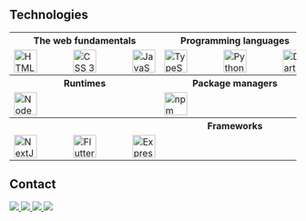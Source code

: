 ## Technologies

<table width="100px">
  <tr>
    <th>The web fundamentals</th>
    <th>Programming languages</th>
    <th>Databases</th>
  </tr>

  <tr>
    <td>
      <div style="display:flex; gap:4rem">
        <img width="40" alt="HTML 5" src="https://cdn.jsdelivr.net/gh/devicons/devicon/icons/html5/html5-original.svg" />
        <img width="40" alt="CSS 3" src="https://cdn.jsdelivr.net/gh/devicons/devicon/icons/css3/css3-original.svg" />
        <img width="40" alt="JavaScript" src="https://cdn.jsdelivr.net/gh/devicons/devicon/icons/javascript/javascript-original.svg" />
      </div>
    </td>
    <td>
      <div style="display:flex; gap:4rem">
        <img width="40" alt="TypeScript" src="https://cdn.jsdelivr.net/gh/devicons/devicon/icons/typescript/typescript-original.svg" />
        <img width="40" alt="Python" src="https://cdn.jsdelivr.net/gh/devicons/devicon/icons/python/python-original.svg" />
        <img width="40" alt="Dart" src="https://cdn.jsdelivr.net/gh/devicons/devicon/icons/dart/dart-original.svg" />
      </div>
    </td>
    <td>
      <div style="display:flex; gap:4rem">
        <img width="40" alt="MongoDB" src="https://cdn.jsdelivr.net/gh/devicons/devicon/icons/mongodb/mongodb-original.svg" />
        <img width="40" alt="PostgreSQL" src="https://cdn.jsdelivr.net/gh/devicons/devicon/icons/postgresql/postgresql-original.svg" />
        <img width="40" alt="MySQL" src="https://cdn.jsdelivr.net/gh/devicons/devicon/icons/mysql/mysql-original.svg" />
      </div>
    </td>
  </tr>

  <tr>
    <th>Runtimes</th>
    <th>Package managers</th>
    <th>Libraries</th>
  </tr>

  <tr>
    <td>
      <div style="display:flex; gap:4rem">
        <img width="40" alt="NodeJS" src="https://cdn.jsdelivr.net/gh/devicons/devicon/icons/nodejs/nodejs-original.svg" />
      </div>
    </td>
    <td>
      <div style="display:flex; gap:4rem">
        <img width="40" alt="npm" src="https://cdn.jsdelivr.net/gh/devicons/devicon/icons/npm/npm-original-wordmark.svg" />
      </div>
    </td>
    <td>
      <div style="display:flex; gap:4rem">
        <img width="40" alt="React" src="https://cdn.jsdelivr.net/gh/devicons/devicon/icons/react/react-original.svg" />
        <img width="40" alt="Tailwind CSS" src="https://cdn.jsdelivr.net/gh/devicons/devicon/icons/tailwindcss/tailwindcss-plain.svg" />
      </div>
    </td>
  </tr>

  <tr>
    <th colspan="3">Frameworks</th>
  </tr>

  <tr>
    <td colspan="3">
      <div style="display:flex; gap:4rem">
        <img width="40" alt="NextJS" src="https://cdn.jsdelivr.net/gh/devicons/devicon/icons/nextjs/nextjs-original.svg" />
        <img width="40" alt="Flutter" src="https://cdn.jsdelivr.net/gh/devicons/devicon/icons/flutter/flutter-original.svg" />
        <img width="40" alt="ExpressJS" src="https://cdn.jsdelivr.net/gh/devicons/devicon/icons/express/express-original.svg" />
      </div>
    </td>
  </tr>
</table>

## Contact

<div>
  <a href="https://linkedin.com/in/marcusvbbarbosa/" target="_blank">
    <img src="https://img.shields.io/badge/LinkedIn-0077B5?style=for-the-badge&logo=linkedin&logoColor=white">
  </a>
  <a href="https://www.instagram.com/vinicius.bispoo/" target="_blank">
    <img src="https://img.shields.io/badge/Instagram-E4405F?style=for-the-badge&logo=instagram&logoColor=white">
  </a>
  <a href="mailto:bispodevacct@gmail.com" target="_blank">
    <img src="https://img.shields.io/badge/Gmail-D14836?style=for-the-badge&logo=gmail&logoColor=white">
  </a>
  <a href="https://wa.me/qr/TECQPVOSZVBLG1" target="_blank">
    <img src="https://img.shields.io/badge/WhatsApp-25D366?style=for-the-badge&logo=whatsapp&logoColor=white">
  </a>
</div>
